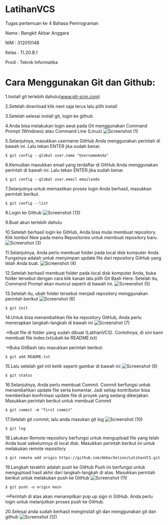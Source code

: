 # LatihanVCS

Tugas pertemuan ke 4 Bahasa Pemrograman

Nama  : Bangkit Akbar Anggara

NIM   : 312010148

Kelas : TI.20.B.1

Prodi : Teknik Informatika

# Cara Menggunakan Git dan Github:

1.Install git terlebih dahulu(www.git-scm.com)
  
2.Setelah download klik next saja terus lalu pilih install
  
3.Setelah selesai install git, login ke github
  
4.Anda bisa melakukan login awal pada Git  menggunakan Command Prompt  (Windows) atau Command Line (Linux)
![Screenshot (1)](https://user-images.githubusercontent.com/73011140/96333957-51001c80-1097-11eb-8a2b-5457e397af4f.png)
  
5.Selanjutnya, masukkan username GitHub Anda menggunakan perintah di bawah ini. Lalu tekan ENTER jika sudah benar.

    $ git config --global user.name "UsernameAnda"
  
6.Kemudian masukkan email yang terdaftar di GitHub Anda menggunakan perintah di bawah  ini. Lalu tekan ENTER jika sudah benar.
       
    $ git config --global user.email emailanda
  
7.Selanjutnya untuk memastikan proses login Anda berhasil, masukkan perintah berikut.
       
    $ git config --list
  
8.Login ke Github
![Screenshot (13)](https://user-images.githubusercontent.com/73011140/96335044-90326b80-109f-11eb-9755-a58c0f12bdfc.png)
  
9.Buat akun terlebih dahulu
  
10.Setelah berhasil login ke GitHub, Anda bisa mulai membuat repository. Klik tombol New pada menu Repositories untuk membuat repository baru.
![Screenshot (3)](https://user-images.githubusercontent.com/73011140/96334112-78a3b480-1098-11eb-9de0-5cc74f101cc7.png)
  
11.Selanjutnya, Anda perlu membuat folder pada local disk komputer Anda. Fungsinya adalah untuk menyimpan update file dari repository GitHub yang telah Anda buat.
![Screenshot (4)](https://user-images.githubusercontent.com/73011140/96334135-9c66fa80-1098-11eb-940e-1903c0abb2be.png)
  
12.Setelah berhasil membuat folder pada local disk komputer Anda, buka folder tersebut dengan cara klik kanan lalu pilih Git Bash Here. Setelah itu, Command Prompt akan muncul seperti di bawah ini. 
![Screenshot (5)](https://user-images.githubusercontent.com/73011140/96334171-dc2de200-1098-11eb-8f65-a904d254f5c5.png)
  
13.Setelah itu, ubah folder tersebut menjadi repository menggunakan perintah berikut
![Screenshot (6)](https://user-images.githubusercontent.com/73011140/96334206-2f079980-1099-11eb-953b-e5820a9841fd.png)
       
    $ git init

14.Untuk bisa menambahkan file ke repository GitHub, Anda perlu menerapkan langkah-langkah di bawah ini
![Screenshot (7)](https://user-images.githubusercontent.com/73011140/96334272-ad643b80-1099-11eb-9e96-7de04820e9ae.png)
   
->Buat file di folder yang sudah dibuat (LatihanVCS). Contohnya, di sini kami membuat file index.txt(ubah ke README.txt)

->Buka GitBash lalu masukkan perintah berikut:
      
    $ git add README.txt
   
15.Lalu setelah get init ketik seperti gambar di bawah ini
![Screenshot (9)](https://user-images.githubusercontent.com/73011140/96334535-beae4780-109b-11eb-924f-6f4f4e0cfb60.png)
       
    $ git status
  
16.Selanjutnya, Anda perlu membuat Commit. Commit berfungsi untuk menambahkan update file serta komentar. Jadi setiap kontributor bisa memberikan konfirmasi update file di proyek yang sedang dikerjakan. Masukkan perintah berikut untuk membuat Commit
    
    $ git commit -m "first commit"
   
17.Setelah git commit, lalu anda masukan git log
![Screenshot (10)](https://user-images.githubusercontent.com/73011140/96334624-5ca21200-109c-11eb-8f84-d24eb96a9d36.png)
        
    $ git log
     
18.Lakukan Remote repository berfungsi untuk mengupload file yang telah Anda buat sebelumnya di local disk. Masukkan perintah berikut ini untuk melakukan remote repository
        
    $ git remote add origin https://github.com/AkbarXelion/LatihanVCS.git
   
19.Langkah terakhir adalah push ke GitHub Push ini berfungsi untuk mengupload hasil akhir dari langkah-langkah di atas. Masukkan perintah berikut untuk melakukan push ke GitHub
![Screenshot (11)](https://user-images.githubusercontent.com/73011140/96334627-61ff5c80-109c-11eb-9bf3-d2cf4efc7ce5.png)
        
    $ git push -u origin main

->Perintah di atas akan menampilkan pop up sign in GitHub. Anda perlu login untuk melanjutkan proses push ke GitHub.
      
20.Selesai anda sudah berhasil menginstall git dan menggunakan git dan github
![Screenshot (12)](https://user-images.githubusercontent.com/73011140/96334776-6415eb00-109d-11eb-87a1-85436eda6d79.png)
      
